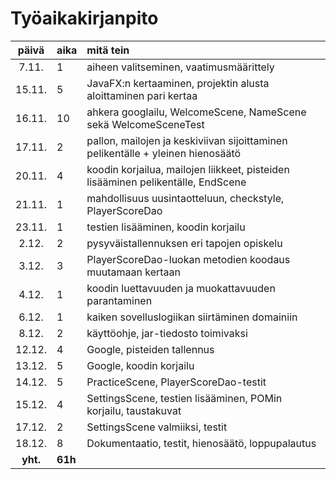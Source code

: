 # Työaikakirjanpito

|  päivä  |  aika | mitä tein                                                                        |
| :-----: |:------| :--------------------------------------------------------------------------------|
|  7.11.  |   1   | aiheen valitseminen, vaatimusmäärittely                                          |
|  15.11. |   5   | JavaFX:n kertaaminen, projektin alusta aloittaminen pari kertaa                  | 
|  16.11. |  10   | ahkera googlailu, WelcomeScene, NameScene sekä WelcomeSceneTest                  |
|  17.11. |   2   | pallon, mailojen ja keskiviivan sijoittaminen pelikentälle + yleinen hienosäätö  |
|  20.11. |   4   | koodin korjailua, mailojen liikkeet, pisteiden lisääminen pelikentälle, EndScene |
|  21.11. |   1   | mahdollisuus uusintaotteluun, checkstyle, PlayerScoreDao                         |
|  23.11. |   1   | testien lisääminen, koodin korjailu                                              |
|  2.12.  |   2   | pysyväistallennuksen eri tapojen opiskelu                                        |
|  3.12.  |   3   | PlayerScoreDao-luokan metodien koodaus muutamaan kertaan                         |
|  4.12.  |   1   | koodin luettavuuden ja muokattavuuden parantaminen                               |
|  6.12.  |   1   | kaiken sovelluslogiikan siirtäminen domainiin                                    |
|  8.12.  |   2   | käyttöohje, jar-tiedosto toimivaksi                                              |
|  12.12. |   4   | Google, pisteiden tallennus                                                      |
|  13.12. |   5   | Google, koodin korjailu                                                          |
|  14.12. |   5   | PracticeScene, PlayerScoreDao-testit                                             |
|  15.12. |   4   | SettingsScene, testien lisääminen, POMin korjailu, taustakuvat                   |
|  17.12. |   2   | SettingsScene valmiiksi, testit                                                  |
|  18.12. |   8   | Dokumentaatio, testit, hienosäätö, loppupalautus                                 |
| **yht.**|**61h**|                                                                                  |
